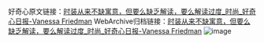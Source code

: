 好奇心原文链接：[时装从来不缺寓意，但要么缺乏解读，要么解读过度_时尚_好奇心日报-Vanessa Friedman](https://www.qdaily.com/articles/5834.html)
WebArchive归档链接：[时装从来不缺寓意，但要么缺乏解读，要么解读过度_时尚_好奇心日报-Vanessa Friedman](http://web.archive.org/web/20190623165535/https://www.qdaily.com/articles/5834.html)
![image](http://ww3.sinaimg.cn/large/007d5XDply1g3whnwrkafj30u06lfkjl)